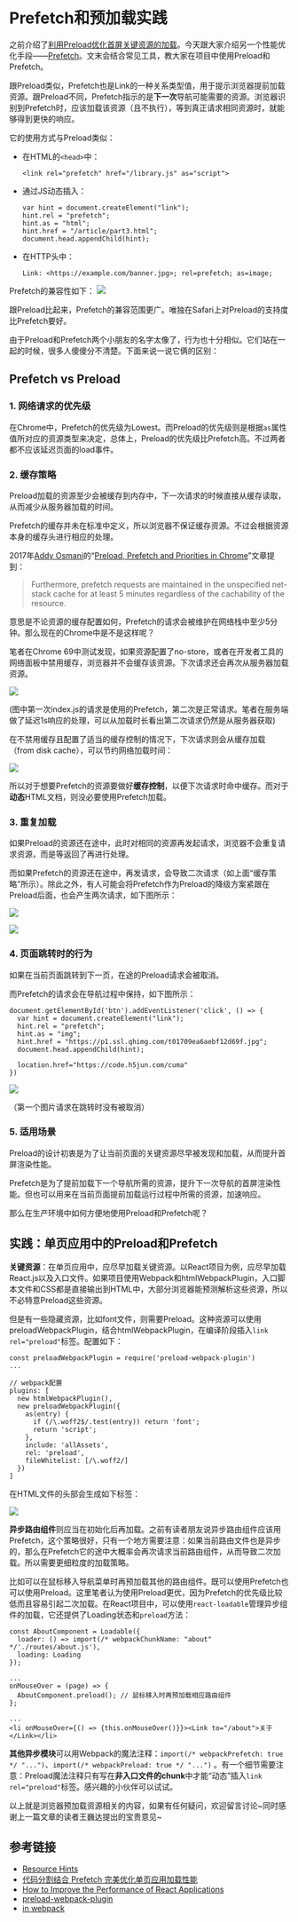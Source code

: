 # Prefetch和预加载实践

之前介绍了[利用Preload优化首屏关键资源的加载](http://imhxl.com/post/preload.html)。今天跟大家介绍另一个性能优化手段——[Prefetch](https://www.w3.org/TR/resource-hints/#prefetch)。文末会结合常见工具，教大家在项目中使用Preload和Prefetch。

跟Preload类似，Prefetch也是Link的一种关系类型值，用于提示浏览器提前加载资源。跟Preload不同，Prefetch指示的是**下一次**导航可能需要的资源。浏览器识别到Prefetch时，应该加载该资源（且不执行），等到真正请求相同资源时，就能够得到更快的响应。

它的使用方式与Preload类似：

- 在HTML的`<head>`中：

  `<link rel="prefetch" href="/library.js" as="script">`

- 通过JS动态插入：

  ```
  var hint = document.createElement("link");
  hint.rel = "prefetch";
  hint.as = "html";
  hint.href = "/article/part3.html";
  document.head.appendChild(hint);
  ```

- 在HTTP头中：

  `Link: <https://example.com/banner.jpg>; rel=prefetch; as=image;`

Prefetch的兼容性如下：
![](https://p0.ssl.qhimg.com/t0155ab172bd26492ea.png)

跟Preload比起来，Prefetch的兼容范围更广。唯独在Safari上对Preload的支持度比Prefetch要好。

由于Preload和Prefetch两个小朋友的名字太像了，行为也十分相似。它们站在一起的时候，很多人傻傻分不清楚。下面来说一说它俩的区别：

## Prefetch vs Preload

### 1. 网络请求的优先级

在Chrome中，Prefetch的优先级为Lowest。而Preload的优先级则是根据`as`属性值所对应的资源类型来决定，总体上，Preload的优先级比Prefetch高。不过两者都不应该延迟页面的load事件。

### 2. 缓存策略

Preload加载的资源至少会被缓存到内存中，下一次请求的时候直接从缓存读取，从而减少从服务器加载的时间。

Prefetch的缓存并未在标准中定义，所以浏览器不保证缓存资源。不过会根据资源本身的缓存头进行相应的处理。

2017年[Addy Osmani](https://medium.com/@addyosmani?source=post_header_lockup)的“[Preload, Prefetch and Priorities in Chrome](https://medium.com/reloading/preload-prefetch-and-priorities-in-chrome-776165961bbf)”文章提到：

> Furthermore, prefetch requests are maintained in the unspecified net-stack cache for at least 5 minutes regardless of the cachability of the resource.

意思是不论资源的缓存配置如何，Prefetch的请求会被维护在网络栈中至少5分钟。那么现在的Chrome中是不是这样呢？

笔者在Chrome 69中测试发现，如果资源配置了no-store，或者在开发者工具的网络面板中禁用缓存，浏览器并不会缓存该资源。下次请求还会再次从服务器加载资源。

![](https://p4.ssl.qhimg.com/t01bd52cd9a1adf1a6a.jpg)

(图中第一次index.js的请求是使用的Prefetch，第二次是正常请求。笔者在服务端做了延迟1s响应的处理，可以从加载时长看出第二次请求仍然是从服务器获取)

在不禁用缓存且配置了适当的缓存控制的情况下，下次请求则会从缓存加载（from disk cache），可以节约网络加载时间：

![](https://p3.ssl.qhimg.com/t018992a3c53ee36adb.png)

所以对于想要Prefetch的资源要做好**缓存控制**，以便下次请求时命中缓存。而对于**动态**HTML文档，则没必要使用Prefetch加载。

### 3. 重复加载

如果Preload的资源还在途中，此时对相同的资源再发起请求，浏览器不会重复请求资源，而是等返回了再进行处理。

而如果Prefetch的资源还在途中，再发请求，会导致二次请求（如上面“缓存策略”所示）。除此之外，有人可能会将Prefetch作为Preload的降级方案紧跟在Preload后面，也会产生两次请求，如下图所示：

![](https://p4.ssl.qhimg.com/t01c9cdeda4781dcc99.png)



![](https://p5.ssl.qhimg.com/t016fd83ca1c69d3179.png)



### 4. 页面跳转时的行为

如果在当前页面跳转到下一页，在途的Preload请求会被取消。

而Prefetch的请求会在导航过程中保持，如下图所示：

```
document.getElementById('btn').addEventListener('click', () => {
  var hint = document.createElement("link");
  hint.rel = "prefetch";
  hint.as = "img";
  hint.href = "https://p1.ssl.qhimg.com/t01709ea6aebf12d69f.jpg";
  document.head.appendChild(hint);
 
  location.href="https://code.h5jun.com/cuma" 
})
```

![](https://p4.ssl.qhimg.com/t0172ce1f1d6aae2208.jpg)

（第一个图片请求在跳转时没有被取消）

### 5. 适用场景

Preload的设计初衷是为了让当前页面的关键资源尽早被发现和加载，从而提升首屏渲染性能。

Prefetch是为了提前加载下一个导航所需的资源，提升下一次导航的首屏渲染性能。但也可以用来在当前页面提前加载运行过程中所需的资源，加速响应。

那么在生产环境中如何方便地使用Preload和Prefetch呢？

## 实践：单页应用中的Preload和Prefetch

**关键资源**：在单页应用中，应尽早加载关键资源。以React项目为例，应尽早加载React.js以及入口文件。如果项目使用Webpack和htmlWebpackPlugin，入口脚本文件和CSS都是直接输出到HTML中，大部分浏览器能预测解析这些资源，所以不必特意Preload这些资源。

但是有一些隐藏资源，比如font文件，则需要Preload。这种资源可以使用preloadWebpackPlugin，结合htmlWebpackPlugin，在编译阶段插入`link rel="preload"`标签。配置如下：

```
const preloadWebpackPlugin = require('preload-webpack-plugin')
...

// webpack配置
plugins: [
  new htmlWebpackPlugin(),
  new preloadWebpackPlugin({
    as(entry) {
      if (/\.woff2$/.test(entry)) return 'font';
      return 'script';
    },
    include: 'allAssets',
    rel: 'preload',
    fileWhitelist: [/\.woff2/]
  })
]
```

在HTML文件的头部会生成如下标签：

![](https://p1.ssl.qhimg.com/t0138448282d8dd0d92.png)

**异步路由组件**则应当在初始化后再加载。之前有读者朋友说异步路由组件应该用Prefetch，这个策略很好，只有一个地方需要注意：如果当前路由文件也是异步的，那么在Prefetch它的途中大概率会再次请求当前路由组件，从而导致二次加载。所以需要更细粒度的加载策略。

比如可以在鼠标移入导航菜单时再预加载其他的路由组件。既可以使用Prefetch也可以使用Preload。这里笔者认为使用Preload更优，因为Prefetch的优先级比较低而且容易引起二次加载。在React项目中，可以使用`react-loadable`管理异步组件的加载，它还提供了Loading状态和`preload`方法：

```
const AboutComponent = Loadable({
  loader: () => import(/* webpackChunkName: "about" */'./routes/about.js'),
  loading: Loading
});

...
onMouseOver = (page) => {
  AboutComponent.preload(); // 鼠标移入时再预加载相应路由组件
};

...
<li onMouseOver={() => {this.onMouseOver()}}><Link to="/about">关于</Link></li>
```

**其他异步模块**可以用Webpack的魔法注释：`import(/* webpackPrefetch: true */ "...")`、`import(/* webpackPreload: true */ "...")` 。有一个细节需要注意：Preload魔法注释只有写在**非入口文件的chunk**中才能“动态”插入`link rel="preload"`标签。感兴趣的小伙伴可以试试。

以上就是浏览器预加载资源相关的内容，如果有任何疑问，欢迎留言讨论~同时感谢上一篇文章的读者王巍达提出的宝贵意见~

## 参考链接
* [Resource Hints](https://www.w3.org/TR/resource-hints/)
* [代码分割结合 Prefetch 完美优化单页应用加载性能](https://www.404forest.com/2017/09/27/use-code-splitting-with-prefetch-to-improve-spa-web-page-load-performance/)
* [How to Improve the Performance of React Applications](https://hackernoon.com/improving-the-performance-of-javascript-applications-c05385185f9f)
* [preload-webpack-plugin](https://github.com/GoogleChromeLabs/preload-webpack-plugin)
* [<link rel=”prefetch/preload”> in webpack](https://medium.com/webpack/link-rel-prefetch-preload-in-webpack-51a52358f84c)
